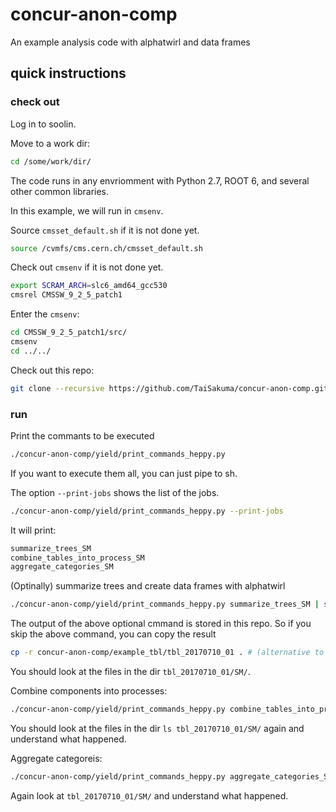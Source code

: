# concur-anon-comp
An example analysis code with alphatwirl and data frames

## quick instructions

### check out

Log in to soolin.

Move to a work dir:
```bash
cd /some/work/dir/
```

The code runs in any envriomment with Python 2.7, ROOT 6, and several other common libraries.

In this example, we will run in `cmsenv`. 

Source `cmsset_default.sh` if it is not done yet.
```bash
source /cvmfs/cms.cern.ch/cmsset_default.sh
```

Check out `cmsenv` if it is not done yet.
```bash
export SCRAM_ARCH=slc6_amd64_gcc530
cmsrel CMSSW_9_2_5_patch1
```

Enter the `cmsenv`:
```bash
cd CMSSW_9_2_5_patch1/src/
cmsenv
cd ../../
```

Check out this repo:
```bash
git clone --recursive https://github.com/TaiSakuma/concur-anon-comp.git
```

### run

Print the commants to be executed
```bash
./concur-anon-comp/yield/print_commands_heppy.py
```

If you want to execute them all, you can just pipe to sh.

The option `--print-jobs` shows the list of the jobs.
```bash
./concur-anon-comp/yield/print_commands_heppy.py --print-jobs
```
It will print:
```bash
summarize_trees_SM
combine_tables_into_process_SM
aggregate_categories_SM
```

(Optinally) summarize trees and create data frames with alphatwirl
```bash
./concur-anon-comp/yield/print_commands_heppy.py summarize_trees_SM | sh -x  # (optional)
```

The output of the above optional cmmand is stored in this repo. So if you skip the above command, you can copy the result
```bash
cp -r concur-anon-comp/example_tbl/tbl_20170710_01 . # (alternative to the above command)
```

You should look at the files in the dir `tbl_20170710_01/SM/`.

Combine components into processes:
```bash
./concur-anon-comp/yield/print_commands_heppy.py combine_tables_into_process_SM | sh -x
```

You should look at the files in the dir `ls tbl_20170710_01/SM/` again and understand what happened.

Aggregate categoreis:
```bash
./concur-anon-comp/yield/print_commands_heppy.py aggregate_categories_SM | sh -x
```
Again look at `tbl_20170710_01/SM/` and understand what happened.



